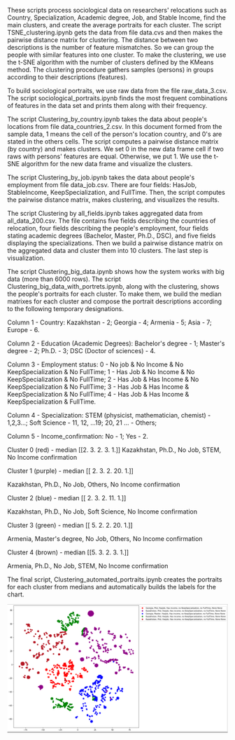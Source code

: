These scripts process sociological data on researchers' relocations such as Country, Specialization, Academic degree, Job, and Stable Income, find the main clusters, and create the average portraits for each cluster. The script TSNE_clustering.ipynb gets the data from file data.cvs and then makes the pairwise distance matrix for clustering. The distance between two descriptions is the number of feature mismatches. So we can group the people with similar features into one cluster. To make the clustering, we use the t-SNE algorithm with the number of clusters defined by the KMeans method. The clustering procedure gathers samples (persons) in groups according to their descriptions (features).

To build sociological portraits, we use raw data from the file raw_data_3.csv. The script sociological_portraits.ipynb finds the most frequent combinations of features in the data set and prints them along with their frequency.

The script Clustering_by_country.ipynb takes the data about people's locations from file data_countries_2.csv. In this document formed from the sample data, 1 means the cell of the person's location country, and 0's are stated in the others cells. The script computes a pairwise distance matrix (by country) and makes clusters. We set 0 in the new data frame cell if two raws with persons' features are equal. Otherwise, we put 1. We use the t-SNE algorithm for the new data frame and visualize the clusters.

The script Clustering_by_job.ipynb takes the data about people's employment from file data_job.csv. There are four fields: HasJob, StableIncome, KeepSpecialization, and FullTime. Then, the script computes the pairwise distance matrix, makes clustering, and visualizes the results.

The script Clustering by all_fields.ipynb takes aggregated data from all_data_200.csv. The file contains five fields describing the countries of relocation, four fields describing the people's employment, four fields stating academic degrees (Bachelor, Master, Ph.D., DSC), and five fields displaying the specializations. Then we build a pairwise distance matrix on the aggregated data and cluster them into 10 clusters. The last step is visualization.

The script Clustering_big_data.ipynb shows how the system works with big data (more than 6000 rows).
The script Clustering_big_data_with_portrets.ipynb, along with the clustering, shows the people's portraits for each cluster. To make them, we build the median matrixes for each cluster and compose the portrait descriptions according to the following temporary designations. 

Column 1 - Country:
Kazakhstan - 2;
Georgia - 4;
Armenia - 5;
Asia - 7;
Europe - 6.

Column 2 - Education (Academic Degrees):
Bachelor's degree - 1;
Master's degree - 2;
Ph.D. - 3;
DSC (Doctor of sciences) - 4.

Column 3 - Employment status:
0 - No job & No Income & No KeepSpecialization & No FullTime;
1 - Has Job & No Income & No KeepSpecialization & No FullTime;
2 - Has Job & Has Income & No KeepSpecialization & No FullTime;
3 - Has Job & Has Income & KeepSpecialization & No FullTime;
4 - Has Job & Has Income & KeepSpecialization & FullTime.

Column 4 - Specialization:
STEM (physicist, mathematician, chemist) - 1,2,3...;
Soft Science - 11, 12, ...19;
20, 21 ... - Others;

Column 5 - Income_confirmation:
No - 1;
Yes - 2.

Cluster 0 (red) - median [[2. 3. 2. 3. 1.]]
Kazakhstan, Ph.D., No Job, STEM, No Income confirmation

Cluster 1 (purple) - median [[ 2.  3.  2. 20.  1.]]

Kazakhstan, Ph.D., No Job, Others, No Income confirmation

Cluster 2 (blue) - median [[ 2.  3.  2. 11.  1.]]

Kazakhstan, Ph.D., No Job, Soft Science, No Income confirmation

Cluster 3 (green) - median [[ 5.  2.  2. 20.  1.]]

Armenia, Master's degree, No Job, Others, No Income confirmation

Cluster 4 (brown) - median [[5. 3. 2. 3. 1.]]

Armenia, Ph.D., No Job, STEM, No Income confirmation

The final script, Clustering_automated_portraits.ipynb creates the portraits for each cluster from medians and automatically builds the labels for the chart.

![Clustering sociological data](https://github.com/ISwifton/Clustering-of-sociological-data/blob/main/clustering.png)

